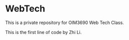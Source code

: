 # WebTech
 This is a private repository for OIM3690 Web Tech Class.

This is the first line of code by Zhi Li.